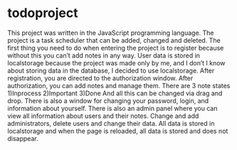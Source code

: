 # todoproject

This project was written in the JavaScript programming language.
The project is a task scheduler that can be added, changed and deleted. The first thing you need to do when entering the project is to register because without this you can’t add notes in any way. User data is stored in localstorage because the project was made only by me, and I don’t I know about storing data in the database, I decided to use localstorage. After registration, you are directed to the authorization window. After authorization, you can add notes and manage them. There are 3 note states
1)Inprocess
2)Important
3)Done
And all this can be changed via drag and drop.
There is also a window for changing your password, login, and information about yourself.
There is also an admin panel where you can view all information about users and their notes. Change and add administrators, delete users and change their data.
All data is stored in localstorage and when the page is reloaded, all data is stored and does not disappear.

